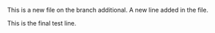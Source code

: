 This is a new file on the branch additional.
A new line added in the file.

This is the final test line.
